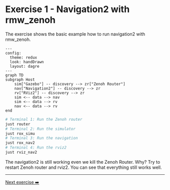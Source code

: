 # Exercise 1 - Navigation2 with rmw_zenoh

The exercise shows the basic example how to run navigation2 with rmw_zenoh.

```mermaid
---
config:
  theme: redux
  look: handDrawn
  layout: dagre
---
graph TD
subgraph Host
    sim["Gazebo"] -- discovery --> zr["Zenoh Router"]
    nav["Navigation2"] -- discovery --> zr
    rv["RViz2"] -- discovery --> zr
    sim <-- data --> nav
    sim <-- data --> rv
    nav <-- data --> rv
end
```

```bash
# Terminal 1: Run the Zenoh router
just router
# Terminal 2: Run the simulator
just rox_simu
# Terminal 3: Run the navigation
just rox_nav2
# Terminal 4: Run the rviz2
just rviz_nav2
```

The navigation2 is still working even we kill the Zenoh Router. Why?
Try to restart Zenoh router and rviz2. You can see that everything still works well.

---
[Next exercise ➡️](ex-3.md)
